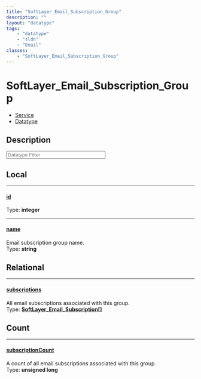 ```yaml
---
title: "SoftLayer_Email_Subscription_Group"
description: ""
layout: "datatype"
tags:
    - "datatype"
    - "sldn"
    - "Email"
classes:
    - "SoftLayer_Email_Subscription_Group"
---
```


# SoftLayer_Email_Subscription_Group
<div id='service-datatype'>
    <ul id='sldn-reference-tabs'>
    <li id='service'> <a href='/reference/services/SoftLayer_Email_Subscription_Group' >Service</a></li>    <li id='datatype'> <a href='/reference/datatypes/SoftLayer_Email_Subscription_Group' >Datatype</a></li>
    </ul>
</div>

## Description 








<!-- Filer BEGIN -->
<div class="view-filters">
        <div class="clearfix">
            <div class="search-input-box">
                <input placeholder="Datatype Filter" onkeyup="titleSearch(inputId='prop-input', divId='properties', elementClass='prop-row')" 
                    type="text" id="prop-input" value="" size="30" maxlength="128" class="form-text">
            </div>
        </div>
</div>
<!-- Filer END -->

<div id="properties" class="content">
<div id="localProperties" class="prop-content" >

## Local
<div class="prop-row">

-----
[id]: #id
#### [id]
  
<span class="type-label">Type: </span>**integer**  



</div>
<div class="prop-row">

-----
[name]: #name
#### [name]
Email subscription group name.  
<span class="type-label">Type: </span>**string**  



</div>
</div>
<!-- LOCAL PROPERTY END -->

<div id="relationalProperties"  class="prop-content" >

## Relational
<div class="prop-row">

-----
[subscriptions]: #subscriptions
#### [subscriptions]
All email subscriptions associated with this group.  
<span class="type-label">Type: </span>**<a href='/reference/datatypes/SoftLayer_Email_Subscription'>SoftLayer_Email_Subscription[] </a>**  



</div>

## Count
<div class="prop-row">

-----
[subscriptionCount]: #subscriptioncount
#### [subscriptionCount]
A count of all email subscriptions associated with this group.   
<span class="type-label">Type: </span>**unsigned long**  



</div>
</div>


